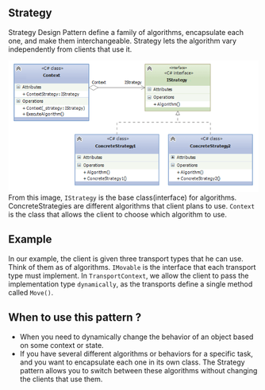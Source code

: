 ## Strategy
Strategy Design Pattern define a family of algorithms, encapsulate each one, and make them interchangeable.
Strategy lets the algorithm vary independently from clients that use it.

![img.png](assets/img.png)
From this image, `IStrategy` is the base class(interface) for algorithms. ConcreteStrategies are different algorithms
that client plans to use. `Context` is the class that allows the client to choose which algorithm to use.
## Example
In our example, the client is given three transport types that he can use. Think of them as of algorithms. 
`IMovable` is the interface that each transport type must implement. In `TransportContext`, we allow the client
to pass the implementation type `dynamically`, as the transports define a single method called `Move()`.

## When to use this pattern ?
* When you need to dynamically change the behavior of an object based on some context or state.
* If you have several different algorithms or behaviors for a specific task, and you want to encapsulate each one in its own class.
The Strategy pattern allows you to switch between these algorithms without changing the clients that use them.